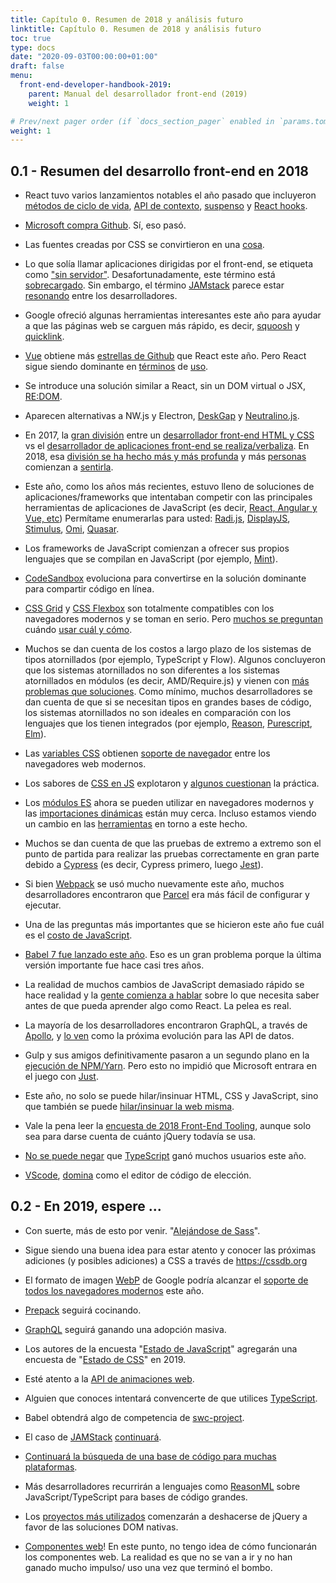 ```yaml
---
title: Capítulo 0. Resumen de 2018 y análisis futuro
linktitle: Capítulo 0. Resumen de 2018 y análisis futuro
toc: true
type: docs
date: "2020-09-03T00:00:00+01:00"
draft: false
menu:
  front-end-developer-handbook-2019:
    parent: Manual del desarrollador front-end (2019)
    weight: 1

# Prev/next pager order (if `docs_section_pager` enabled in `params.toml`)
weight: 1
---
```



## 0.1 - Resumen del desarrollo front-end en 2018

- React tuvo varios lanzamientos notables el año pasado que incluyeron [métodos de ciclo de vida](https://reactjs.org/blog/2018/03/29/react-v-16-3.html#component-lifecycle-changes), [API de contexto](https://reactjs.org/blog/2018/03/29/react-v-16-3.html#official-context-api), [suspenso](https://reactjs.org/docs/react-api.html#reactsuspense) y [React hooks](https://reactjs.org/docs/hooks-intro.html).

- [Microsoft compra Github](https://news.microsoft.com/2018/06/04/microsoft-to-acquire-github-for-7-5-billion/). Sí, eso pasó.

- Las fuentes creadas por CSS se convirtieron en una [cosa](https://yusugomori.com/projects/css-sans/).

- Lo que solía llamar aplicaciones dirigidas por el front-end, se etiqueta como ["sin servidor"](https://thepowerofserverless.info/). Desafortunadamente, este término está [sobrecargado](https://frontendmasters.com/books/front-end-handbook/2019/owler.com/articles/serverless.html). Sin embargo, el término [JAMstack](https://jamstack.org/) parece estar [resonando](https://jamstackconf.com/nyc/) entre los desarrolladores.

- Google ofreció algunas herramientas interesantes este año para ayudar a que las páginas web se carguen más rápido, es decir, [squoosh](https://github.com/GoogleChromeLabs/squoosh/) y [quicklink](https://github.com/GoogleChromeLabs/quicklink).

- [Vue](https://risingstars.js.org/2018/en/#section-framework) obtiene más [estrellas de Github](https://hasvuepassedreactyet.surge.sh/) que React este año. Pero React sigue siendo dominante en [términos](https://2018.stateofjs.com/front-end-frameworks/overview/) de [uso](https://www.npmjs.com/browse/depended).

- Se introduce una solución similar a React, sin un DOM virtual o JSX, [RE:DOM](https://github.com/redom/redom).

- Aparecen alternativas a NW.js y Electron, [DeskGap](https://deskgap.com/) y [Neutralino.js](https://neutralino.js.org/).

- En 2017, la [gran división](https://medium.com/@jerrylowm/the-death-of-front-end-developers-803a95e0f411) entre un [desarrollador front-end HTML y CSS](https://medium.com/@mandy.michael/is-there-any-value-in-people-who-cannot-write-javascript-d0a66b16de06) vs el [desarrollador de aplicaciones front-end se realiza/verbaliza](https://css-tricks.com/the-great-divide/). En 2018, esa [división se ha hecho más y más profunda](https://css-tricks.com/the-great-divide/) y más [personas](https://rachelandrew.co.uk/archives/2019/01/30/html-css-and-our-vanishing-industry-entry-points/) comienzan a [sentirla](https://justmarkup.com/log/2018/11/just-markup/).

- Este año, como los años más recientes, estuvo lleno de soluciones de aplicaciones/frameworks que intentaban competir con las principales herramientas de aplicaciones de JavaScript (es decir, [React, Angular y Vue, etc](https://stateofjs.com/2017/front-end/results)) Permítame enumerarlas para usted: [Radi.js](https://radi.js.org/), [DisplayJS](https://display.js.org/), [Stimulus](https://stimulusjs.org/), [Omi](https://github.com/Tencent/omi), [Quasar](https://quasar-framework.org/).

- Los frameworks de JavaScript comienzan a ofrecer sus propios lenguajes que se compilan en JavaScript (por ejemplo, [Mint](https://www.mint-lang.com/)).

- [CodeSandbox](https://codesandbox.io/) evoluciona para convertirse en la solución dominante para compartir código en línea.

- [CSS Grid](https://cssgridgarden.com/) y [CSS Flexbox](https://flexboxfroggy.com/) son totalmente compatibles con los navegadores modernos y se toman en serio. Pero [muchos se preguntan](https://www.youtube.com/watch?v=hs3piaN4b5I) cuándo [usar cuál y cómo](https://css-irl.info/to-grid-or-to-flex/).

- Muchos se dan cuenta de los costos a largo plazo de los sistemas de tipos atornillados (por ejemplo, TypeScript y Flow). Algunos concluyeron que los sistemas atornillados no son diferentes a los sistemas atornillados en módulos (es decir, AMD/Require.js) y vienen con [más problemas que soluciones](https://medium.com/javascript-scene/the-typescript-tax-132ff4cb175b). Como mínimo, muchos desarrolladores se dan cuenta de que si se necesitan tipos en grandes bases de código, los sistemas atornillados no son ideales en comparación con los lenguajes que los tienen integrados (por ejemplo, [Reason](https://reasonml.github.io/), [Purescript](http://www.purescript.org/), [Elm](https://elm-lang.org/)).

- Las [variables CSS](https://developer.mozilla.org/en-US/docs/Web/CSS/Using_CSS_variables) obtienen [soporte de navegador](https://caniuse.com/#feat=css-variables) entre los navegadores web modernos.

- Los sabores de [CSS en JS](http://michelebertoli.github.io/css-in-js/) explotaron y [algunos cuestionan](http://bradfrost.com/blog/link/whats-wrong-with-css-in-js/) la práctica.

- Los [módulos ES](https://caniuse.com/#search=modules) ahora se pueden utilizar en navegadores modernos y las [importaciones dinámicas](https://developers.google.com/web/updates/2017/11/dynamic-import#dynamic)
están muy cerca. Incluso estamos viendo un cambio en las [herramientas](https://www.pikapkg.com/blog/introducing-pika-pack/) en torno a este hecho.

- Muchos se dan cuenta de que las pruebas de extremo a extremo son el punto de partida para realizar las pruebas correctamente en gran parte debido a [Cypress](https://www.cypress.io/how-it-works/) (es decir, Cypress primero, luego [Jest](https://jestjs.io/)).

- Si bien [Webpack](https://webpack.js.org/) se usó mucho nuevamente este año, muchos desarrolladores encontraron que [Parcel](https://github.com/parcel-bundler/parcel) era más fácil de configurar y ejecutar.

- Una de las preguntas más importantes que se hicieron este año fue cuál es el [costo de JavaScript](https://medium.com/@addyosmani/the-cost-of-javascript-in-2018-7d8950fbb5d4).

- [Babel 7 fue lanzado este año](https://babeljs.io/blog/2018/08/27/7.0.0). Eso es un gran problema porque la última versión importante fue hace casi tres años.

- La realidad de muchos cambios de JavaScript demasiado rápido se hace realidad y la [gente comienza a hablar](https://www.robinwieruch.de/javascript-fundamentals-react-requirements/) sobre lo que necesita saber antes de que pueda aprender algo como React. La pelea es real.

- La mayoría de los desarrolladores encontraron GraphQL, a través de [Apollo](https://www.apollographql.com/), y [lo ven](https://blog.bitsrc.io/why-does-everyone-love-graphql-17de7f99f05a) como la próxima evolución para las API de datos.

- Gulp y sus amigos definitivamente pasaron a un segundo plano en la [ejecución de NPM/Yarn](https://css-tricks.com/why-npm-scripts/). Pero esto no impidió que Microsoft entrara en el juego con [Just](https://github.com/Microsoft/just).

- Este año, no solo se puede hilar/insinuar HTML, CSS y JavaScript, sino que también se puede [hilar/insinuar la web misma](https://webhint.io/).

- Vale la pena leer la [encuesta de 2018 Front-End Tooling](https://ashleynolan.co.uk/blog/frontend-tooling-survey-2018-results), aunque solo sea para darse cuenta de cuánto jQuery todavía se usa.

- [No se puede negar](https://2018.stateofjs.com/javascript-flavors/typescript/) que [TypeScript](https://www.typescriptlang.org/) ganó muchos usuarios este año.

- [VScode](https://code.visualstudio.com/), [domina](https://triplebyte.com/blog/editor-report-the-rise-of-visual-studio-code) como el editor de código de elección.

## 0.2 - En 2019, espere ...

- Con suerte, más de esto por venir. "[Alejándose de Sass](https://cathydutton.co.uk/posts/why-i-stopped-using-sass/)".

- Sigue siendo una buena idea para estar atento y conocer las próximas adiciones (y posibles adiciones) a CSS a través de https://cssdb.org

- El formato de imagen [WebP](https://developers.google.com/speed/webp/) de Google podría alcanzar el [soporte de todos los navegadores modernos](https://caniuse.com/#feat=webp) este año.

- [Prepack](https://prepack.io/) seguirá cocinando.

- [GraphQL](https://graphql.org/) seguirá ganando una adopción masiva.

- Los autores de la encuesta "[Estado de JavaScript](https://stateofjs.com/)" agregarán una encuesta de "[Estado de CSS](https://stateofcss.com/)" en 2019.

- Esté atento a la [API de animaciones web](https://caniuse.com/#feat=web-animation).

- Alguien que conoces intentará convencerte de que utilices [TypeScript](https://www.typescriptlang.org/).

- Babel obtendrá algo de competencia de [swc-project](https://github.com/swc-project/swc).

- El caso de [JAMStack](https://jamstack.org/) [continuará](https://jamstackconf.com/nyc/).

- [Continuará la búsqueda de una base de código para muchas plataformas](https://quasar-framework.org/).

- Más desarrolladores recurrirán a lenguajes como [ReasonML](https://www.imaginarycloud.com/blog/reasonml-react-as-first-intended/) sobre JavaScript/TypeScript para bases de código grandes.

- Los [proyectos más utilizados](https://github.com/twbs/bootstrap/pull/23586) comenzarán a deshacerse de jQuery a favor de las soluciones DOM nativas.

- [Componentes web](https://developer.mozilla.org/en-US/docs/Web/Web_Components)! En este punto, no tengo idea de cómo funcionarán los componentes web. La realidad es que no se van a ir y no han ganado mucho impulso/ uso una vez que terminó el bombo.
